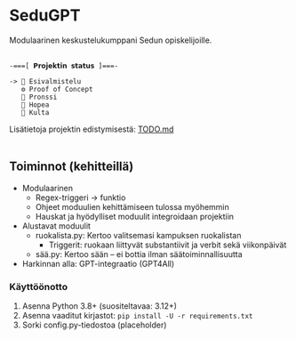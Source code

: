 # SeduGPT
Modulaarinen keskustelukumppani Sedun opiskelijoille.
<br/>
<br/>
```
-===[ 𝗣𝗿𝗼𝗷𝗲𝗸𝘁𝗶𝗻 𝘀𝘁𝗮𝘁𝘂𝘀 ]===-

-> 📝 Esivalmistelu
   ⚙️ Proof of Concept  
   🥉 Pronssi  
   🥈 Hopea  
   🥇 Kulta  
```

Lisätietoja projektin edistymisestä: [TODO.md](https://github.com/Jabsu/SeduGPT/blob/main/TODO.md)
<br/>
<br/>
## Toiminnot (kehitteillä)
- Modulaarinen
    - Regex-triggeri -> funktio
    - Ohjeet moduulien kehittämiseen tulossa myöhemmin
    - Hauskat ja hyödylliset moduulit integroidaan projektiin
- Alustavat moduulit
    - ruokalista.py: Kertoo valitsemasi kampuksen ruokalistan
        - Triggerit: ruokaan liittyvät substantiivit ja verbit sekä viikonpäivät
    - sää.py: Kertoo sään – ei bottia ilman säätoiminnallisuutta
- Harkinnan alla: GPT-integraatio (GPT4All)



### Käyttöönotto  
1. Asenna Python 3.8+ (suositeltavaa: 3.12+)
2. Asenna vaaditut kirjastot: `pip install -U -r requirements.txt`
3. Sorki config.py-tiedostoa (placeholder)